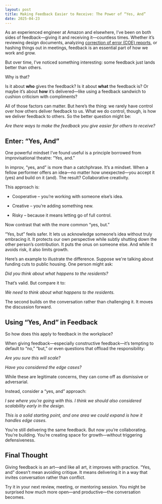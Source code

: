 ```yaml
---
layout: post
title: Making Feedback Easier to Receive: The Power of “Yes, And”
date: 2025-04-23
---
```


As an experienced engineer at Amazon and elsewhere, I’ve been on both sides of feedback—giving it and receiving it—countless times. Whether it’s reviewing design documents, analyzing
[correction of error (COE) reports](https://aws.amazon.com/blogs/mt/why-you-should-develop-a-correction-of-error-coe/),
or hashing things out in meetings, feedback is an essential part of how we work and grow.

But over time, I’ve noticed something interesting: some feedback just lands better than others.

Why is that?

Is it about **who** gives the feedback?
Is it about **what** the feedback is?
Or maybe it’s about **how** it’s delivered—like using a feedback sandwich to cushion criticism with compliments?

All of those factors can matter. But here’s the thing: we rarely have control over how others deliver feedback to us. What we do control, though, is how we deliver feedback to others. So the better question might be:

*Are there ways to make the feedback you give easier for others to receive?*

## Enter: “Yes, And”

One powerful mindset I’ve found useful is a principle borrowed from improvisational theatre: “Yes, and.”

In improv, “yes, and” is more than a catchphrase. It’s a mindset. When a fellow performer offers an idea—no matter how unexpected—you accept it (yes) and build on it (and). The result? Collaborative creativity.

This approach is:

* Cooperative – you’re working with someone else’s idea.

* Creative – you’re adding something new.

* Risky – because it means letting go of full control.

Now contrast that with the more common “yes, but.”

“Yes, but” feels safer. It lets us acknowledge someone’s idea without truly embracing it. It protects our own perspective while subtly shutting down the other person’s contribution. It puts the onus on someone else. And while it avoids risk, it also limits growth.

Here’s an example to illustrate the difference. Suppose we're talking about funding cuts to public housing. One person might ask:

*Did you think about what happens to the residents?*

That’s valid. But compare it to:

*We need to think about what happens to the residents.*

The second builds on the conversation rather than challenging it. It moves the discussion forward.

## Using “Yes, And” in Feedback

So how does this apply to feedback in the workplace?

When giving feedback—especially constructive feedback—it’s tempting to default to “no,” “but,” or even questions that offload the responsibility:

*Are you sure this will scale?*

*Have you considered the edge cases?*

While these are legitimate concerns, they can come off as dismissive or adversarial.

Instead, consider a “yes, and” approach:

*I see where you’re going with this. I think we should also considered scalability early in the design.*

*This is a solid starting point, and one area we could expand is how it handles edge cases.*

You’re still delivering the same feedback. But now you’re collaborating. You’re building. You’re creating space for growth—without triggering defensiveness.

## Final Thought

Giving feedback is an art—and like all art, it improves with practice. “Yes, and” doesn’t mean avoiding critique. It means delivering it in a way that invites conversation rather than conflict.

Try it in your next review, meeting, or mentoring session. You might be surprised how much more open—and productive—the conversation becomes.